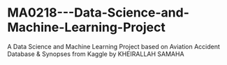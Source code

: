 # MA0218---Data-Science-and-Machine-Learning-Project
A Data Science and Machine Learning Project based on Aviation Accident Database & Synopses from Kaggle by KHEIRALLAH SAMAHA
